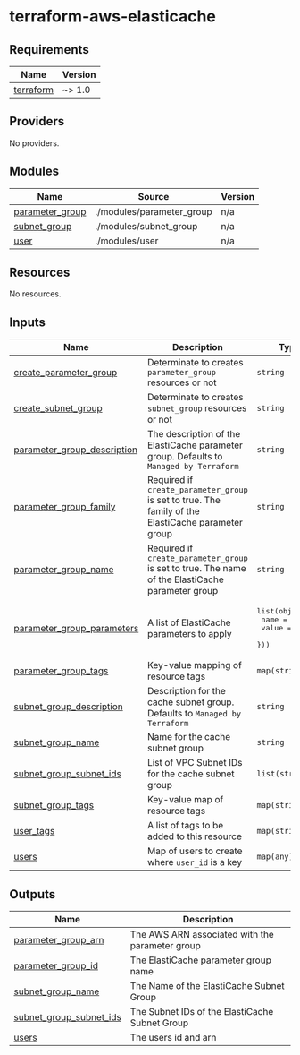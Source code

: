 # terraform-aws-elasticache

<!-- BEGINNING OF PRE-COMMIT-TERRAFORM DOCS HOOK -->
## Requirements

| Name | Version |
|------|---------|
| <a name="requirement_terraform"></a> [terraform](#requirement\_terraform) | ~> 1.0 |

## Providers

No providers.

## Modules

| Name | Source | Version |
|------|--------|---------|
| <a name="module_parameter_group"></a> [parameter\_group](#module\_parameter\_group) | ./modules/parameter_group | n/a |
| <a name="module_subnet_group"></a> [subnet\_group](#module\_subnet\_group) | ./modules/subnet_group | n/a |
| <a name="module_user"></a> [user](#module\_user) | ./modules/user | n/a |

## Resources

No resources.

## Inputs

| Name | Description | Type | Default | Required |
|------|-------------|------|---------|:--------:|
| <a name="input_create_parameter_group"></a> [create\_parameter\_group](#input\_create\_parameter\_group) | Determinate to creates `parameter_group` resources or not | `string` | `true` | no |
| <a name="input_create_subnet_group"></a> [create\_subnet\_group](#input\_create\_subnet\_group) | Determinate to creates `subnet_group` resources or not | `string` | `true` | no |
| <a name="input_parameter_group_description"></a> [parameter\_group\_description](#input\_parameter\_group\_description) | The description of the ElastiCache parameter group. Defaults to `Managed by Terraform` | `string` | `"Managed by Terraform"` | no |
| <a name="input_parameter_group_family"></a> [parameter\_group\_family](#input\_parameter\_group\_family) | Required if `create_parameter_group` is set to true. The family of the ElastiCache parameter group | `string` | `""` | no |
| <a name="input_parameter_group_name"></a> [parameter\_group\_name](#input\_parameter\_group\_name) | Required if `create_parameter_group` is set to true. The name of the ElastiCache parameter group | `string` | `""` | no |
| <a name="input_parameter_group_parameters"></a> [parameter\_group\_parameters](#input\_parameter\_group\_parameters) | A list of ElastiCache parameters to apply | <pre>list(object({<br>    name  = string<br>    value = string<br>  }))</pre> | `[]` | no |
| <a name="input_parameter_group_tags"></a> [parameter\_group\_tags](#input\_parameter\_group\_tags) | Key-value mapping of resource tags | `map(string)` | `{}` | no |
| <a name="input_subnet_group_description"></a> [subnet\_group\_description](#input\_subnet\_group\_description) | Description for the cache subnet group. Defaults to `Managed by Terraform` | `string` | `"Managed by Terraform"` | no |
| <a name="input_subnet_group_name"></a> [subnet\_group\_name](#input\_subnet\_group\_name) | Name for the cache subnet group | `string` | `""` | no |
| <a name="input_subnet_group_subnet_ids"></a> [subnet\_group\_subnet\_ids](#input\_subnet\_group\_subnet\_ids) | List of VPC Subnet IDs for the cache subnet group | `list(string)` | `[]` | no |
| <a name="input_subnet_group_tags"></a> [subnet\_group\_tags](#input\_subnet\_group\_tags) | Key-value map of resource tags | `map(string)` | `{}` | no |
| <a name="input_user_tags"></a> [user\_tags](#input\_user\_tags) | A list of tags to be added to this resource | `map(string)` | `{}` | no |
| <a name="input_users"></a> [users](#input\_users) | Map of users to create where `user_id` is a key | `map(any)` | `{}` | no |

## Outputs

| Name | Description |
|------|-------------|
| <a name="output_parameter_group_arn"></a> [parameter\_group\_arn](#output\_parameter\_group\_arn) | The AWS ARN associated with the parameter group |
| <a name="output_parameter_group_id"></a> [parameter\_group\_id](#output\_parameter\_group\_id) | The ElastiCache parameter group name |
| <a name="output_subnet_group_name"></a> [subnet\_group\_name](#output\_subnet\_group\_name) | The Name of the ElastiCache Subnet Group |
| <a name="output_subnet_group_subnet_ids"></a> [subnet\_group\_subnet\_ids](#output\_subnet\_group\_subnet\_ids) | The Subnet IDs of the ElastiCache Subnet Group |
| <a name="output_users"></a> [users](#output\_users) | The users id and arn |
<!-- END OF PRE-COMMIT-TERRAFORM DOCS HOOK -->